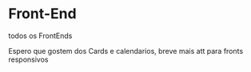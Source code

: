 # Front-End
 todos os FrontEnds

Espero que gostem dos Cards e calendarios, breve mais att para fronts responsivos

